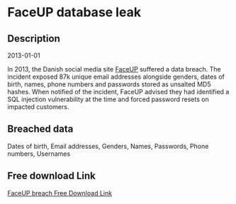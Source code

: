 # FaceUP database leak

## Description

2013-01-01

In 2013, the Danish social media site <a href="https://faceup.dk/" target="_blank" rel="noopener">FaceUP</a> suffered a data breach. The incident exposed 87k unique email addresses alongside genders, dates of birth, names, phone numbers and passwords stored as unsalted MD5 hashes. When notified of the incident, FaceUP advised they had identified a SQL injection vulnerability at the time and forced password resets on impacted customers.

## Breached data

Dates of birth, Email addresses, Genders, Names, Passwords, Phone numbers, Usernames

## Free download Link

[FaceUP breach Free Download Link](https://link-to.net/1229997/120.16655887289728/dynamic/?r=aHR0cHM6Ly93d3cubWVkaWFmaXJlLmNvbS92aWV3L29QZHdXVlB4T3JJTEttRS9mYWNldXAuZGsvZmlsZQ==)